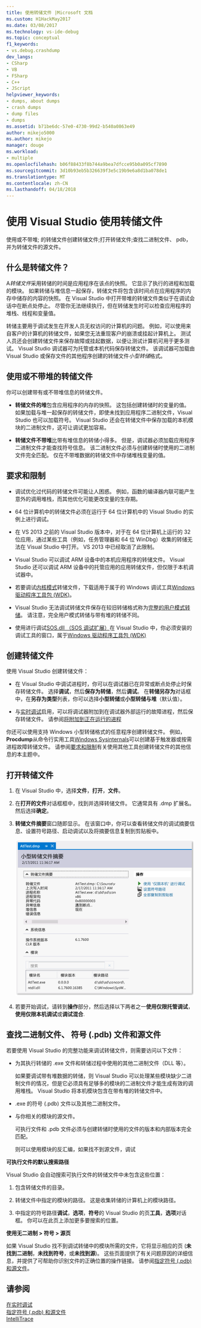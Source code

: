```yaml
---
title: 使用转储文件 |Microsoft 文档
ms.custom: H1HackMay2017
ms.date: 03/08/2017
ms.technology: vs-ide-debug
ms.topic: conceptual
f1_keywords:
- vs.debug.crashdump
dev_langs:
- CSharp
- VB
- FSharp
- C++
- JScript
helpviewer_keywords:
- dumps, about dumps
- crash dumps
- dump files
- dumps
ms.assetid: b71be6dc-57e0-4730-99d2-b540a0863e49
author: mikejo5000
ms.author: mikejo
manager: douge
ms.workload:
- multiple
ms.openlocfilehash: b06f88433f8b744a9bea7dfcce95b0a095cf7890
ms.sourcegitcommit: 3d10b93eb5b326639f3e5c19b9e6a8d1ba078de1
ms.translationtype: MT
ms.contentlocale: zh-CN
ms.lasthandoff: 04/18/2018
---
```

# <a name="use-dump-files-with-visual-studio"></a>使用 Visual Studio 使用转储文件
使用或不带堆; 的转储文件创建转储文件;打开转储文件;查找二进制文件、 pdb，并为转储文件的源文件。
  
##  <a name="BKMK_What_is_a_dump_file_"></a> 什么是转储文件？  
 A*转储文件*采用转储的时间是应用程序在该点的快照。 它显示了执行的进程和加载的模块。 如果转储与堆信息一起保存，转储文件将包含该时间点在应用程序的内存中储存的内容的快照。 在 Visual Studio 中打开带堆的转储文件类似于在调试会话中在断点处停止。 尽管你无法继续执行，但在转储发生时可以检查应用程序的堆栈、线程和变量值。  
  
 转储主要用于调试发生在开发人员无权访问的计算机的问题。 例如，可以使用来自客户的计算机的转储文件，如果您无法重现客户的崩溃或挂起计算机上。 测试人员还会创建转储文件来保存故障或挂起数据，以便让测试计算机可用于更多测试。 Visual Studio 调试器可为托管或本机代码保存转储文件。 该调试器可加载由 Visual Studio 或保存文件的其他程序创建的转储文件*小型转储*格式。  
  
##  <a name="BKMK_Dump_files__with_or_without_heaps"></a> 使用或不带堆的转储文件  
 你可以创建带有或不带堆信息的转储文件。  
  
-   **转储文件的堆**包含应用程序的内存的快照。 这包括创建转储时的变量的值。 如果加载与堆一起保存的转储文件，即使未找到应用程序二进制文件，Visual Studio 也可以加载符号。 Visual Studio 还会在转储文件中保存加载的本机模块的二进制文件，这可让调试更加容易。  
  
-   **转储文件不带堆**比带有堆信息的转储小得多。 但是，调试器必须加载应用程序二进制文件才能查找符号信息。 该二进制文件必须与创建转储时使用的二进制文件完全匹配。 仅在不带堆数据的转储文件中存储堆栈变量的值。  
  
##  <a name="BKMK_Requirements_and_limitations"></a> 要求和限制  
  
-   调试优化过代码的转储文件可能让人困惑。 例如，函数的编译器内联可能产生意外的调用堆栈，而其他优化可能更改变量的生存期。  
  
-   64 位计算机中的转储文件必须在运行于 64 位计算机中的 Visual Studio 的实例上进行调试。  
  
-   在 VS 2013 之前的 Visual Studio 版本中，对于在 64 位计算机上运行的 32 位应用，通过某些工具（例如，任务管理器和 64 位 WinDbg）收集的转储无法在 Visual Studio 中打开。 VS 2013 中已经取消了此限制。  
  
-   Visual Studio 可以调试 ARM 设备中的本机应用程序的转储文件。 Visual Studio 还可以调试 ARM 设备中的托管应用的应用转储文件，但仅限于本机调试器中。  
  
-   若要调试[内核模式](http://msdn.microsoft.com/library/windows/hardware/ff551880.aspx)转储文件，下载适用于属于的 Windows 调试工具[Windows 驱动程序工具包 (WDK)](/windows/hardware/windows-driver-kit)。 
  
-   Visual Studio 无法调试转储文件保存在较旧转储格式称为[完整的用户模式转储](http://msdn.microsoft.com/library/windows/hardware/ff545506.aspx)。 请注意，完全用户模式转储与带有堆的转储不同。  
  
-   使用进行调试[SOS.dll （SOS 调试扩展）](/dotnet/framework/tools/sos-dll-sos-debugging-extension)在 Visual Studio 中，你必须安装的调试工具的窗口，属于[Windows 驱动程序工具包 (WDK)](/windows/hardware/windows-driver-kit) 
  
##  <a name="BKMK_Create_a_dump_file"></a> 创建转储文件  
 使用 Visual Studio 创建转储文件：  
  
-   在 Visual Studio 中调试进程时，你可以在调试器已在异常或断点处停止时保存转储文件。 选择**调试**，然后**保存为转储**，然后**调试**。 在**转储另存为**对话框中，在**另存为类型**列表，你可以选择**小型转储**或**小型转储与堆**（默认值）。  
  
-   与[实时调试](../debugger/just-in-time-debugging-in-visual-studio.md)启用，可以将调试器附加到在调试器外部运行的故障进程，然后保存转储文件。 请参阅[将附加到正在运行的进程](../debugger/attach-to-running-processes-with-the-visual-studio-debugger.md)  
  
 你还可以使用支持 Windows 小型转储格式的任意程序创建转储文件。 例如， **Procdump**从命令行实用工具[Windows Sysinternals](http://technet.microsoft.com/sysinternals/default)可以创建基于触发器或按需进程故障转储文件。 请参阅[要求和限制](../debugger/using-dump-files.md#BKMK_Requirements_and_limitations)有关使用其他工具创建转储文件的其他信息的本主题中。 
  
##  <a name="BKMK_Open_a_dump_file"></a> 打开转储文件  
  
1.  在 Visual Studio 中，选择**文件**，**打开**，**文件**。  
  
2.  在**打开的文件**对话框框中，找到并选择转储文件。 它通常具有 .dmp 扩展名。 然后选择**确定**。  
  
3.  **转储文件摘要**窗口随即显示。 在该窗口中，你可以查看转储文件的调试摘要信息、设置符号路径、启动调试以及将摘要信息复制到剪贴板中。  
  
     ![小型转储摘要页](../debugger/media/dbg_dump_summarypage.png "DBG_DUMP_SummaryPage")  
  
4.  若要开始调试，请转到**操作**部分，然后选择以下两者之一**使用仅限托管调试**，**使用仅限本机调试**或**调试混合**.  
  
##  <a name="BKMK_Find_binaries__symbol___pdb__files__and_source_files"></a> 查找二进制文件、 符号 (.pdb) 文件和源文件  
 若要使用 Visual Studio 的完整功能来调试转储文件，则需要访问以下文件：  
  
-   为其执行转储的 .exe 文件和转储过程中使用的其他二进制文件（DLL 等）。  
  
     如果要调试带有堆数据的转储，则 Visual Studio 可以处理某些模块缺少二进制文件的情况，但是它必须具有足够多的模块的二进制文件才能生成有效的调用堆栈。 Visual Studio 将本机模块包含在带有堆的转储文件中。  
  
-   .exe 的符号 (.pdb) 文件以及其他二进制文件。  
  
-   与你相关的模块的源文件。  
  
     可执行文件和 .pdb 文件必须与创建转储时使用的文件的版本和内部版本完全匹配。  
  
     则可以使用模块的反汇编，如果找不到源文件，调试  
  
 **可执行文件的默认搜索路径**  
  
 Visual Studio 会自动搜索可执行文件的转储文件中未包含这些位置：  
  
1.  包含转储文件的目录。  
  
2.  转储文件中指定的模块的路径。 这是收集转储的计算机上的模块路径。  
  
3.  中指定的符号路径**调试**，**选项**，**符号**的 Visual Studio 的页**工具**，**选项**对话框。 你可以在此页上添加更多要搜索的位置。  
  
 **使用无二进制 > 符号 > 源页**  
  
 如果 Visual Studio 找不到调试转储中的模块所需的文件，它将显示相应的页 (**未找到二进制**，**未找到符号**，或**未找到源**)。 这些页面提供了有关问题原因的详细信息，并提供了可帮助你识别文件的正确位置的操作链接。 请参阅[指定符号 (.pdb) 和源文件](../debugger/specify-symbol-dot-pdb-and-source-files-in-the-visual-studio-debugger.md)。  
  
## <a name="see-also"></a>请参阅  
 [在实时调试](../debugger/just-in-time-debugging-in-visual-studio.md)   
 [指定符号 (.pdb) 和源文件](../debugger/specify-symbol-dot-pdb-and-source-files-in-the-visual-studio-debugger.md)   
 [IntelliTrace](../debugger/intellitrace.md)